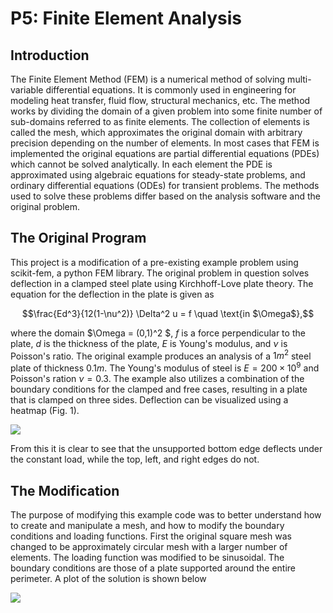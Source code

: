 # P5: Finite Element Analysis

## Introduction
The Finite Element Method (FEM) is a numerical method of solving multi-variable differential equations. It is commonly used in engineering for modeling heat transfer, fluid flow, structural mechanics, etc. The method works by dividing the domain of a given problem into some finite number of sub-domains referred to as finite elements. The collection of elements is called the mesh, which approximates the original domain with arbitrary precision depending on the number of elements. In most cases that FEM is implemented the original equations are partial differential equations (PDEs) which cannot be solved analytically. In each element the PDE is approximated using algebraic equations for steady-state problems, and ordinary differential equations (ODEs) for transient problems. The methods used to solve these problems differ based on the analysis software and the original problem.

## The Original Program

This project is a modification of a pre-existing example problem using scikit-fem, a python FEM library. The original problem in question solves deflection in a clamped steel plate using Kirchhoff-Love plate theory. The equation for the deflection in the plate is given as

```math
\frac{Ed^3}{12(1-\nu^2)} \Delta^2 u = f \quad \text{in $\Omega$},
```
where the domain $\Omega = (0,1)^2 $, $f$ is a force perpendicular to the plate, $d$ is the thickness of the plate, $E$ is Young's modulus, and $\nu$ is Poisson's ratio. The original example produces an analysis of a $1m^2$ steel plate of thickness $0.1m$. The Young's modulus of steel is $E = 200\times10^9$ and Poisson's ration $\nu = 0.3$. The example also utilizes a combination of the boundary conditions for the clamped and free cases, resulting in a plate that is clamped on three sides. Deflection can be visualized using a heatmap (Fig. 1).

![](https://github.com/asgrice/PHYS4130-S25/blob/main/p5-Individual/asgrice/writeup/deflection_square.png)

From this it is clear to see that the unsupported bottom edge deflects under the constant load, while the top, left, and right edges do not.

## The Modification
The purpose of modifying this example code was to better understand how to create and manipulate a mesh, and how to modify the boundary conditions and loading functions. First the original square mesh was changed to be approximately circular mesh with a larger number of elements. The loading function was modified to be sinusoidal. The boundary conditions are those of a plate supported around the entire perimeter. A plot of the solution is shown below 

![](https://github.com/asgrice/PHYS4130-S25/blob/main/p5-Individual/asgrice/writeup/deflection_round.png)